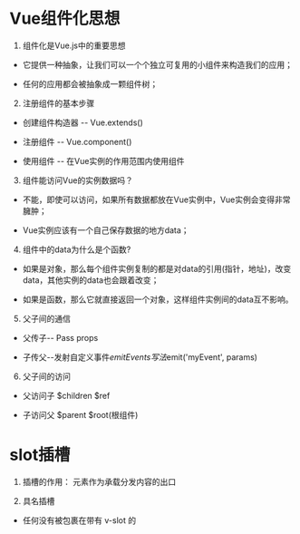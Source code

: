 # Vue组件化思想

1. 组件化是Vue.js中的重要思想

- 它提供一种抽象，让我们可以一个个独立可复用的小组件来构造我们的应用；

- 任何的应用都会被抽象成一颗组件树；

2. 注册组件的基本步骤

- 创建组件构造器  -- Vue.extends()

- 注册组件       -- Vue.component()

- 使用组件       -- 在Vue实例的作用范围内使用组件

3. 组件能访问Vue的实例数据吗？

- 不能，即使可以访问，如果所有数据都放在Vue实例中，Vue实例会变得非常臃肿；

- Vue实例应该有一个自己保存数据的地方data；

4. 组件中的data为什么是个函数? 

- 如果是对象，那么每个组件实例复制的都是对data的引用(指针，地址)，改变data，其他实例的data也会跟着改变；

- 如果是函数，那么它就直接返回一个对象，这样组件实例间的data互不影响。

5. 父子间的通信

- 父传子-- Pass props

- 子传父--发射自定义事件$emit Events   写法$emit('myEvent', params)

6. 父子间的访问

- 父访问子 $children $ref

- 子访问父  $parent  $root(根组件)

# slot插槽<slot></slot>

1. 插槽的作用：<slot> 元素作为承载分发内容的出口


2. 具名插槽

- 任何没有被包裹在带有 v-slot 的 <template> 中的内容都会被视为默认插槽的内容。或者用<template v-slot:default>

具名插槽语法糖#
```html
父组件：
<base-layout>
  <template v-slot:header>
    <h1>header</h1>
  </template>

  <p>main</p>

  <template v-slot:footer>
    <p>footer</p>
  </template>
</base-layout>

子组件<base-layout>：
<div class="container">
  <header>
    <slot name="header"></slot>
  </header>
  <main>
    <slot></slot>
  </main>
  <footer>
    <slot name="footer"></slot>
  </footer>
</div>
```

3. 编译作用域：模板在哪个地方使用就是用这个地方的变量;即子组件使用后是在父组件的变量作用域内，使用的是父组件的变量

4. 作用域插槽： 

- 理解：父组件替换插槽的标签，但是内容由子组件提供。

- 案例：将子组件的数据放在父组件新定义的插槽中展示

```html

方法一--  <slot v-bind:user="user"> 
假设user是子组件的一个data，绑定在 <slot> 元素上的特性被称为插槽 prop

方法二--   <template v-slot:default="slotProps">
slotProps就是包含所有插槽 prop 的对象
```


5. 后备内容(默认值)

```<slot>默认内容</slot>```


